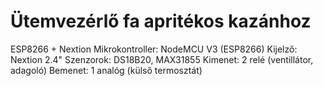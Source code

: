 # Ütemvezérlő fa apritékos kazánhoz
ESP8266 + Nextion
Mikrokontroller: NodeMCU V3 (ESP8266)
Kijelző: Nextion 2.4"
Szenzorok: DS18B20, MAX31855
Kimenet: 2 relé (ventillátor, adagoló)
Bemenet: 1 analóg (külső termosztát)

